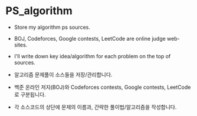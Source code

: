 # PS_algorithm
  * Store my algorithm ps sources.
  * BOJ, Codeforces, Google contests, LeetCode are online judge web-sites.
  * I'll write down key idea/algorithm for each problem on the top of sources.
  
  * 알고리즘 문제풀이 소스들을 저장/관리합니다.
  * 백준 온라인 저지(BOJ)와 Codeforces contests, Google contests, LeetCode 로 구분됩니다.
  * 각 소스코드의 상단에 문제의 이름과, 간략한 풀이법/알고리즘을 작성합니다.
